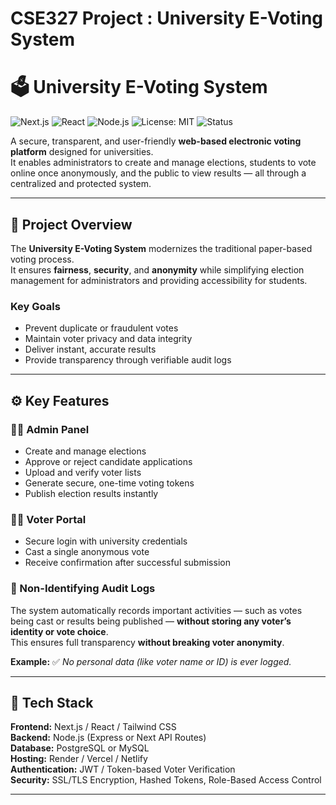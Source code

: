 # CSE327 Project : University E-Voting System
# 🗳️ University E-Voting System  

![Next.js](https://img.shields.io/badge/Next.js-000000?style=for-the-badge&logo=nextdotjs&logoColor=white)
![React](https://img.shields.io/badge/React-20232A?style=for-the-badge&logo=react&logoColor=61DAFB)
![Node.js](https://img.shields.io/badge/Node.js-43853D?style=for-the-badge&logo=node.js&logoColor=white)
![License: MIT](https://img.shields.io/badge/License-MIT-yellow.svg)
![Status](https://img.shields.io/badge/Status-Development-blue)

A secure, transparent, and user-friendly **web-based electronic voting platform** designed for universities.  
It enables administrators to create and manage elections, students to vote online once anonymously, and the public to view results — all through a centralized and protected system.

---

## 🎯 Project Overview  

The **University E-Voting System** modernizes the traditional paper-based voting process.  
It ensures **fairness**, **security**, and **anonymity** while simplifying election management for administrators and providing accessibility for students.

### Key Goals  
- Prevent duplicate or fraudulent votes  
- Maintain voter privacy and data integrity  
- Deliver instant, accurate results  
- Provide transparency through verifiable audit logs  

---

## ⚙️ Key Features  

### 👩‍💼 Admin Panel  
- Create and manage elections  
- Approve or reject candidate applications  
- Upload and verify voter lists  
- Generate secure, one-time voting tokens  
- Publish election results instantly  

### 👨‍🎓 Voter Portal  
- Secure login with university credentials  
- Cast a single anonymous vote  
- Receive confirmation after successful submission  

### 🧾 Non-Identifying Audit Logs  
The system automatically records important activities — such as votes being cast or results being published — **without storing any voter’s identity or vote choice**.  
This ensures full transparency **without breaking voter anonymity**.

**Example:**
✅ *No personal data (like voter name or ID) is ever logged.*

---

## 🧰 Tech Stack  

**Frontend:** Next.js / React / Tailwind CSS  
**Backend:** Node.js (Express or Next API Routes)  
**Database:** PostgreSQL or MySQL  
**Hosting:** Render / Vercel / Netlify  
**Authentication:** JWT / Token-based Voter Verification  
**Security:** SSL/TLS Encryption, Hashed Tokens, Role-Based Access Control  

---

